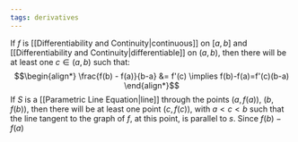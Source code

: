 ```yaml
---
tags: derivatives
---
```

If $f$ is [[Differentiability and Continuity|continuous]] on $[a,b]$ and [[Differentiability and Continuity|differentiable]] on $(a,b)$, then there will be at least one $c \in (a,b)$ such that:
$$\begin{align*}
\frac{f(b) - f(a)}{b-a} &= f'(c) \implies f(b)-f(a)=f'(c)(b-a)
\end{align*}$$
If $S$ is a [[Parametric Line Equation|line]] through the points $(a,f(a))$, $(b,f(b))$, then there will be at least one point $(c,f(c))$, with $a \lt c \lt b$ such that the line tangent to the graph of $f$, at this point, is parallel to $s$. Since $f(b) - f(a)$
